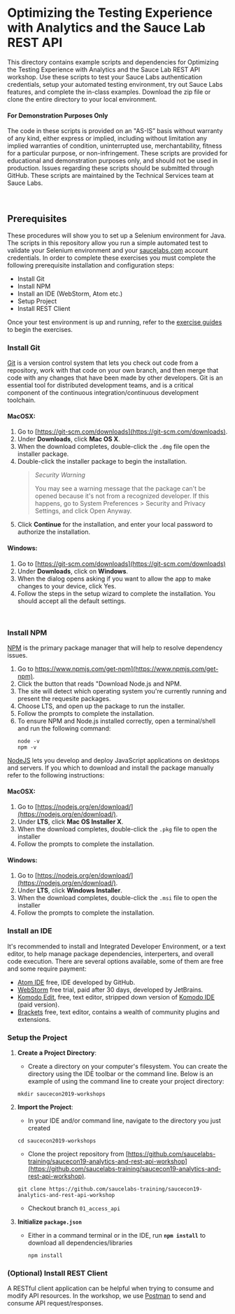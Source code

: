 # Optimizing the Testing Experience with Analytics and the Sauce Lab REST API

This directory contains example scripts and dependencies for Optimizing the Testing Experience with Analytics and the Sauce Lab REST API workshop. Use these scripts to test your Sauce Labs authentication credentials, setup your automated testing environment, try out Sauce Labs features, and complete the in-class examples. Download the zip file or clone the entire directory to your local environment.

#### For Demonstration Purposes Only

The code in these scripts is provided on an "AS-IS” basis without warranty of any kind, either express or implied, including without limitation any implied warranties of condition, uninterrupted use, merchantability, fitness for a particular purpose, or non-infringement. These scripts are provided for educational and demonstration purposes only, and should not be used in production. Issues regarding these scripts should be submitted through GitHub. These scripts are maintained by the Technical Services team at Sauce Labs.

<br />

## Prerequisites

These procedures will show you to set up a Selenium environment for Java. The scripts in this repository allow you run a simple automated test to validate your Selenium environment and your [saucelabs.com](https://app.saucelabs.com/login) account credentials.
In order to complete these exercises you must complete the following prerequisite installation and configuration steps:

* Install Git
* Install NPM
* Install an IDE (WebStorm, Atom etc.)
* Setup Project
* Install REST Client

Once your test environment is up and running, refer to the [exercise guides](exercise-guides/getting-started.md) to begin the exercises.

### Install Git

[Git](https://git-scm.com/doc) is a version control system that lets you check out code from a repository, 
work with that code on your own branch, and then merge that code with any changes that have been made by other developers. 
Git is an essential tool for distributed development teams, and is a critical component of the continuous 
integration/continuous development toolchain.

#### MacOSX:

1. Go to [https://git-scm.com/downloads](https://git-scm.com/downloads).
2. Under **Downloads**, click **Mac OS X**.
3. When the download completes, double-click the `.dmg` file open the installer package.
4. Double-click the installer package to begin the installation.
    > *Security Warning*
    >
    > You may see a warning message that the package can't be opened because it's not from a recognized developer. 
    If this happens, go to System Preferences > Security and Privacy Settings, and click Open Anyway.
5. Click **Continue** for the installation, and enter your local password to authorize the installation.

#### Windows:

1. Go to [https://git-scm.com/downloads](https://git-scm.com/downloads)
2. Under **Downloads**, click on **Windows**.
3. When the dialog opens asking if you want to allow the app to make changes to your device, click Yes.
4. Follow the steps in the setup wizard to complete the installation. You should accept all the default settings.
<br />

### Install NPM
 [NPM](https://www.npmjs.com/get-npm) is the primary package manager that will help to resolve dependency issues.
 
 1. Go to https://www.npmjs.com/get-npm](https://www.npmjs.com/get-npm).
 2. Click the button that reads "Download Node.js and NPM.
 3. The site will detect which operating system you're currently running and present the requesite packages. 
 4. Choose LTS, and open up the package to run the installer.
 5. Follow the prompts to complete the installation.
 6. To ensure NPM and Node.js installed correctly, open a terminal/shell and run the following command:
    ```
    node -v
    npm -v
    ```
   [NodeJS](https://nodejs.org/en/download/) lets you develop and deploy JavaScript applications on desktops and servers. If you which to download and install the package manually refer to the following instructions:
 
 #### MacOSX:
 1. Go to [https://nodejs.org/en/download/](https://nodejs.org/en/download/).
 2. Under **LTS**, click **Mac OS Installer X**.
 3. When the download completes, double-click the `.pkg` file to open the installer
 4. Follow the prompts to complete the installation.
 
 #### Windows:
 1. Go to [https://nodejs.org/en/download/](https://nodejs.org/en/download/).
 2. Under **LTS**, click **Windows Installer**.
 3. When the download completes, double-click the `.msi` file to open the installer
 4. Follow the prompts to complete the installation.
 
 ### Install an IDE
 
 It's recommended to install and Integrated Developer Environment, or a text editor, to help manage package dependencies, interperters, and overall code execution. There are several options available, some of them are free and some require payment:
 
 * [Atom IDE](https://ide.atom.io/) free, IDE developed by GitHub.
 * [WebStorm](https://www.jetbrains.com/webstorm/) free trial, paid after 30 days, developed by JetBrains.
 * [Komodo Edit](https://www.activestate.com/komodo-edit), free, text editor, stripped down version of [Komodo IDE](https://www.activestate.com/products/komodo-ide/features/) (paid version).
 * [Brackets](http://brackets.io/) free, text editor, contains a wealth of community plugins and extensions.

### Setup the Project


1. **Create a Project Directory**:
    * Create a directory on your computer's filesystem. You can create the directory using the IDE toolbar or the command line. Below is an example of using the command line to create your project directory:

    ```
    mkdir saucecon2019-workshops
    ```

3. **Import the Project**:
    * In your IDE and/or command line, navigate to the directory you just created
    
    ```
    cd saucecon2019-workshops
    ```
    * Clone the project repository from [https://github.com/saucelabs-training/saucecon19-analytics-and-rest-api-workshop](https://github.com/saucelabs-training/saucecon19-analytics-and-rest-api-workshop).
    ```
    git clone https://github.com/saucelabs-training/saucecon19-analytics-and-rest-api-workshop
    ```
    * Checkout branch `01_access_api`
    
3. **Initialize `package.json`**
    * Either in a command terminal or in the IDE, run **`npm install`** to download all dependencies/libraries
    
        ```
        npm install
        ```

### (Optional) Install REST Client

A RESTful client application can be helpful when trying to consume and modify API resources. In the workshop, we use [Postman](https://www.getpostman.com/downloads) to send and consume API request/responses.
